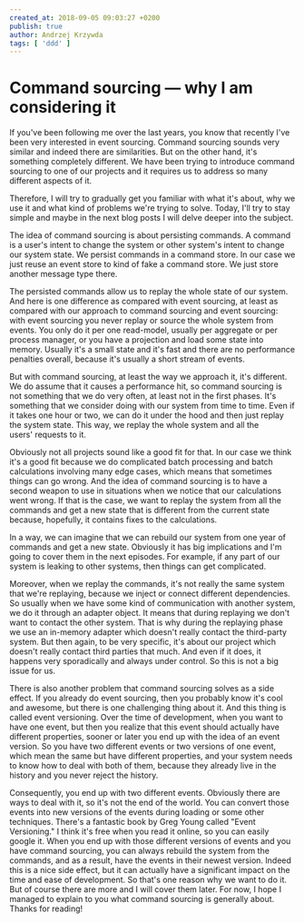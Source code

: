 ```yaml
---
created_at: 2018-09-05 09:03:27 +0200
publish: true
author: Andrzej Krzywda
tags: [ 'ddd' ]
---
```


# Command sourcing — why I am considering it

If you've been following me over the last years, you know that recently I've been very interested in event sourcing. Command sourcing sounds very similar and indeed there are similarities. But on the other hand, it's something completely different. We have been trying to introduce command sourcing to one of our projects and it requires us to address so many different aspects of it. 

<!-- more -->

Therefore, I will try to gradually get you familiar with what it's about, why we use it and what kind of problems we're trying to solve. Today, I'll try to stay simple and maybe in the next blog posts I will delve deeper into the subject. 

The idea of command sourcing is about persisting commands. A command is a user's intent to change the system or other system's intent to change our system state. We persist commands in a command store. In our case we just reuse an event store to kind of fake a command store. We just store another message type there. 

The persisted commands allow us to replay the whole state of our system. And here is one difference as compared with event sourcing, at least as compared with our approach to command sourcing and event sourcing: with event sourcing you never replay or source the whole system from events. You only do it per one read-model, usually per aggregate or per process manager, or you have a projection and load some state into memory. Usually it's a small state and it's fast and there are no performance penalties overall, because it's usually a short stream of events. 

But with command sourcing, at least the way we approach it, it's different. We do assume that it causes a performance hit, so command sourcing is not something that we do very often, at least not in the first phases. It's something that we consider doing with our system from time to time. Even if it takes one hour or two, we can do it under the hood and then just replay the system state. This way, we replay the whole system and all the users' requests to it.

Obviously not all projects sound like a good fit for that. In our case we think it's a good fit because we do complicated batch processing and batch calculations involving many edge cases, which means that sometimes things can go wrong. And the idea of command sourcing is to have a second weapon to use in situations when we notice that our calculations went wrong. If that is the case, we want to replay the system from all the commands and get a new state that is different from the current state because, hopefully, it contains fixes to the calculations. 

In a way, we can imagine that we can rebuild our system from one year of commands and get a new state. Obviously it has big implications and I'm going to cover them in the next episodes. For example, if any part of our system is leaking to other systems, then things can get complicated.

Moreover, when we replay the commands, it's not really the same system that we're replaying, because we inject or connect different dependencies. So usually when we have some kind of communication with another system, we do it through an adapter object. It means that during replaying we don't want to contact the other system. That is why during the replaying phase we  use an in-memory adapter which doesn't really contact the third-party system. But then again, to be very specific, it's about our project which doesn't really contact third parties that much. And even if it does, it happens very sporadically and always under control. So this is not a big issue for us. 

There is also another problem that command sourcing solves as a side effect. If you already do event sourcing, then you probably know it's cool and awesome, but there is one challenging thing about it. And this thing is called event versioning. Over the time of development, when you want to have one event, but then you realize that this event should actually have different properties, sooner or later you end up with the idea of an event version. So you have two different events or two versions of one event, which mean the same but have different properties, and your system needs to know how to deal with both of them, because they already live in the history and you never reject the history.

Consequently, you end up with two different events. Obviously there are ways to deal with it, so it's not the end of the world. You can convert those events into new versions of the events during loading or some other techniques. There's a fantastic book by Greg Young called "Event Versioning." I think it's free when you read it online, so you can easily google it. 
When you end up with those different versions of events and you have command sourcing, you can always rebuild the system from the commands, and as a result, have the events in their newest version. Indeed this is a nice side effect, but it can actually have a significant impact on the time and ease of development. So that's one reason why we want to do it. But of course there are more and I will cover them later. For now, I hope I managed to explain to you what command sourcing is generally about. Thanks for reading!



 

